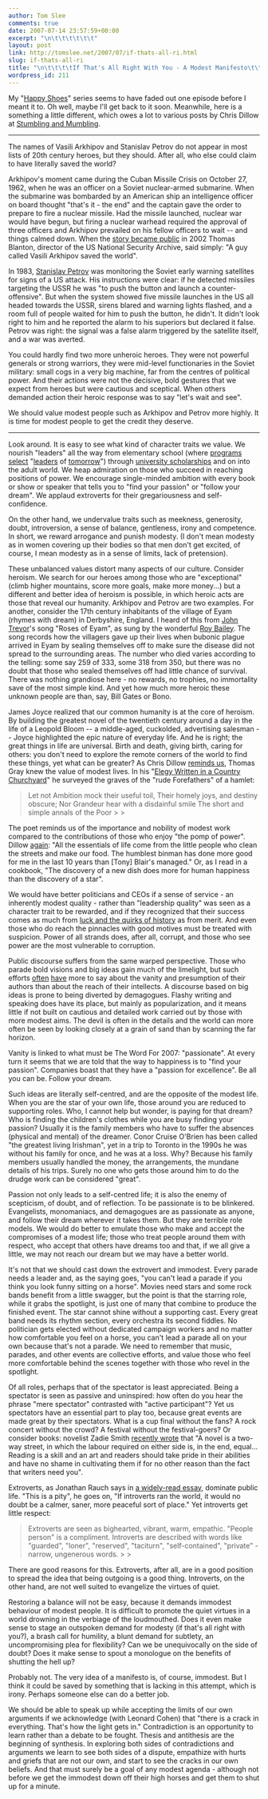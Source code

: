 ```yaml
---
author: Tom Slee
comments: true
date: 2007-07-14 23:57:59+00:00
excerpt: "\n\t\t\t\t\t\t"
layout: post
link: http://tomslee.net/2007/07/if-thats-all-ri.html
slug: if-thats-all-ri
title: "\n\t\t\t\tIf That's All Right With You - A Modest Manifesto\t\t"
wordpress_id: 211
---
```



				

My "[Happy Shoes](http://whimsley.typepad.com/whimsley/2007/07/happy-shoes-iv-.html)" series seems to have faded out one episode before I meant it to. Oh well, maybe I'll get back to it soon. Meanwhile, here is a something a little different, which owes a lot to various posts by Chris Dillow at [Stumbling and Mumbling](http://stumblingandmumbling.typepad.com/).

* * *

The names of Vasili Arkhipov and Stanislav Petrov do not appear in most lists of 20th century heroes, but they should. After all, who else could claim to have literally saved the world?




Arkhipov's moment came during the Cuban Missile Crisis on October 27, 1962, when he was an officer on a Soviet nuclear-armed submarine. When the submarine was bombarded by an American ship an intelligence officer on board thought "that's it - the end" and the captain gave the order to prepare to fire a nuclear missile. Had the missile launched, nuclear war would have begun, but firing a nuclear warhead required the approval of three officers and Arkhipov prevailed on his fellow officers to wait -- and things calmed down. When the [story became public](http://www.latinamericanstudies.org/cold-war/sovietsbomb.htm) in 2002 Thomas Blanton, director of the US National Security Archive, said simply: "A guy called Vasili Arkhipov saved the world".




In 1983, [Stanislav Petrov](http://www.worldcitizens.org/petrov.html) was monitoring the Soviet early warning satellites for signs of a US attack. His instructions were clear: if he detected missiles targeting the USSR he was "to push the button and launch a counter-offensive". But when the system showed five missile launches in the US all headed towards the USSR, sirens blared and warning lights flashed, and a room full of people waited for him to push the button, he didn't. It didn't look right to him and he reported the alarm to his superiors but declared it false. Petrov was right: the signal was a false alarm triggered by the satellite itself, and a war was averted.




You could hardly find two more unheroic heroes. They were not powerful generals or strong warriors, they were mid-level functionaries in the Soviet military: small cogs in a very big machine, far from the centres of political power. And their actions were not the decisive, bold gestures that we expect from heroes but were cautious and sceptical. When others demanded action their heroic response was to say "let's wait and see".




We should value modest people such as Arkhipov and Petrov more highly. It is time for modest people to get the credit they deserve.

* * *

Look around. It is easy to see what kind of character traits we value. We nourish "leaders" all the way from elementary school (where [programs](http://www.boardoftrade.com/vbot_page.asp?pageid=47) [select](http://www.cyr.gov.sk.ca/leaders_tomorrow.html) "[leaders](http://astech.ab.ca/users/folder.asp?FolderID=1623) of [tomorrow](http://www.lotinc.org/)") through [university scholarships](http://whimsley.typepad.com/whimsley/2006/10/scholarships_en.html) and on into the adult world. We heap admiration on those who succeed in reaching positions of power. We encourage single-minded ambition with every book or show or speaker that tells you to "find your passion" or "follow your dream". We applaud extroverts for their gregariousness and self-confidence. 




On the other hand, we undervalue traits such as meekness, generosity, doubt, introversion, a sense of balance, gentleness, irony and competence. In short, we reward arrogance and punish modesty. (I don't mean modesty as in women covering up their bodies so that men don't get excited, of course, I mean modesty as in a sense of limits, lack of pretension).




These unbalanced values distort many aspects of our culture. Consider heroism. We search for our heroes among those who are "exceptional" (climb higher mountains, score more goals, make more money...) but a different and better idea of heroism is possible, in which heroic acts are those that reveal our humanity. Arkhipov and Petrov are two examples. For another, consider the 17th century inhabitants of the village of Eyam (rhymes with dream) in Derbyshire, England. I heard of this from [John Trevor](http://www.geocities.com/trevormidgley/JohnTrevor.html)'s song "Roses of Eyam", as sung by the wonderful [Roy Bailey](http://www.roybailey.net/). The song records how the villagers gave up their lives when bubonic plague arrived in Eyam by sealing themselves off to make sure the disease did not spread to the surrounding areas. The number who died varies according to the telling: some say 259 of 333, some 318 from 350, but there was no doubt that those who sealed themselves off had little chance of survival. There was nothing grandiose here - no rewards, no trophies, no immortality save of the most simple kind. And yet how much more heroic these unknown people are than, say, Bill Gates or Bono.




James Joyce realized that our common humanity is at the core of heroism. By building the greatest novel of the twentieth century around a day in the life of a Leopold Bloom -- a middle-aged, cuckolded, advertising salesman -- Joyce highlighted the epic nature of everyday life. And he is right; the great things in life are universal. Birth and death, giving birth, caring for others: you don't need to explore the remote corners of the world to find these things, yet what can be greater? As Chris Dillow [reminds us](http://stumblingandmumbling.typepad.com/stumbling_and_mumbling/2006/05/no_more_heroes.html), Thomas Gray knew the value of modest lives. In his "[Elegy Written in a Country Churchyard](http://www.thomasgray.org/cgi-bin/display.cgi?text=elcc)" he surveyed the graves of the "rude Forefathers" of a hamlet:

<blockquote>Let not Ambition mock their useful toil,  
Their homely joys, and destiny obscure;  
Nor Grandeur hear with a disdainful smile  
The short and simple annals of the Poor
> 
> </blockquote>

The poet reminds us of the importance and nobility of modest work compared to the contributions of those who enjoy "the pomp of power". Dillow [again](http://stumblingandmumbling.typepad.com/stumbling_and_mumbling/2007/07/in-praise-of-li.html): "All the essentials of life come from the little people who clean the streets and make our food. The humblest binman has done more good for me in the last 10 years than [Tony] Blair's managed." Or, as I read in a cookbook, "The discovery of a new dish does more for human happiness than the discovery of a star".




We would have better politicians and CEOs if a sense of service - an inherently modest quality - rather than "leadership quality" was seen as a character trait to be rewarded, and if they recognized that their success comes as much from [luck and the quirks of history](http://whimsley.typepad.com/whimsley/2007/04/predicting_hits.html) as from merit. And even those who do reach the pinnacles with good motives must be treated with suspicion. Power of all strands does, after all, corrupt, and those who see power are the most vulnerable to corruption.




Public discourse suffers from the same warped perspective. Those who parade bold visions and big ideas gain much of the limelight, but such efforts [often](http://www.thelongtail.com/) [have](http://www.wikinomics.com/) more to say about the vanity and presumption of their authors than about the reach of their intellects. A discourse based on big ideas is prone to being diverted by demagogues. Flashy writing and speaking does have its place, but mainly as popularization, and it means little if not built on cautious and detailed work carried out by those with more modest aims. The devil is often in the details and the world can more often be seen by looking closely at a grain of sand than by scanning the far horizon.




Vanity is linked to what must be The Word For 2007: "passionate". At every turn it seems that we are told that the way to happiness is to "find your passion". Companies boast that they have a "passion for excellence". Be all you can be. Follow your dream.




Such ideas are literally self-centred, and are the opposite of the modest life. When you are the star of your own life, those around you are reduced to supporting roles. Who, I cannot help but wonder, is paying for that dream? Who is finding the children's clothes while you are busy finding your passion? Usually it is the family members who have to suffer the absences (physical and mental) of the dreamer. Conor Cruise O'Brien has been called "the greatest living Irishman", yet in a trip to Toronto in the 1990s he was without his family for once, and he was at a loss. Why? Because his family members usually handled the money, the arrangements, the mundane details of his trips. Surely no one who gets those around him to do the drudge work can be considered "great".




Passion not only leads to a self-centred life; it is also the enemy of scepticism, of doubt, and of reflection. To be passionate is to be blinkered. Evangelists, monomaniacs, and demagogues are as passionate as anyone, and follow their dream wherever it takes them. But they are terrible role models. We would do better to emulate those who make and accept the compromises of a modest life; those who treat people around them with respect, who accept that others have dreams too and that, if we all give a little, we may not reach our dream but we may have a better world.




It's not that we should cast down the extrovert and immodest. Every parade needs a leader and, as the saying goes, "you can't lead a parade if you think you look funny sitting on a horse". Movies need stars and some rock bands benefit from a little swagger, but the point is that the starring role, while it grabs the spotlight, is just one of many that combine to produce the finished event. The star cannot shine without a supporting cast. Every great band needs its rhythm section, every orchestra its second fiddles. No politician gets elected without dedicated campaign workers and no matter how comfortable you feel on a horse, you can't lead a parade all on your own because that's not a parade. We need to remember that music, parades, and other events are collective efforts, and value those who feel more comfortable behind the scenes together with those who revel in the spotlight.




Of all roles, perhaps that of the spectator is least appreciated. Being a spectator is seen as passive and uninspired: how often do you hear the phrase "mere spectator" contrasted with "active participant"? Yet us spectators have an essential part to play too, because great events are made great by their spectators. What is a cup final without the fans? A rock concert without the crowd? A festival without the festival-goers? Or consider books: novelist Zadie Smith [recently wrote](http://zadiesmithnews.wordpress.com/2007/01/13/fail-better/) that "A novel is a two-way street, in which the labour required on either side is, in the end, equal... Reading is a skill and an art and readers should take pride in their abilities and have no shame in cultivating them if for no other reason than the fact that writers need you".




Extroverts, as Jonathan Rauch says in [a widely-read essay](http://www.theatlantic.com/doc/200303/rauch), dominate public life. "This is a pity", he goes on, "If introverts ran the world, it would no doubt be a calmer, saner, more peaceful sort of place." Yet introverts get little respect:

<blockquote>Extroverts are seen as bighearted, vibrant, warm, empathic. "People person" is a compliment. Introverts are described with words like "guarded", "loner", "reserved", "taciturn", "self-contained", "private" - narrow, ungenerous words.
> 
> </blockquote>

There are good reasons for this. Extroverts, after all, are in a good position to spread the idea that being outgoing is a good thing. Introverts, on the other hand, are not well suited to evangelize the virtues of quiet.




Restoring a balance will not be easy, because it demands immodest behaviour of modest people. It is difficult to promote the quiet virtues in a world drowning in the verbiage of the loudmouthed. Does it even make sense to stage an outspoken demand for modesty (if that's all right with you?), a brash call for humility, a blunt demand for subtlety, an uncompromising plea for flexibility? Can we be unequivocally on the side of doubt? Does it make sense to spout a monologue on the benefits of shutting the hell up? 




Probably not. The very idea of a manifesto is, of course, immodest. But I think it could be saved by something that is lacking in this attempt, which is irony. Perhaps someone else can do a better job.




We should be able to speak up while accepting the limits of our own arguments if we acknowledge (with Leonard Cohen) that "there is a crack in everything. That's how the light gets in." Contradiction is an opportunity to learn rather than a debate to be fought. Thesis and antithesis are the beginning of synthesis. In exploring both sides of contradictions and arguments we learn to see both sides of a dispute, empathize with hurts and griefs that are not our own, and start to see the cracks in our own beliefs. And that must surely be a goal of any modest agenda - although not before we get the immodest down off their high horses and get them to shut up for a minute.


		
